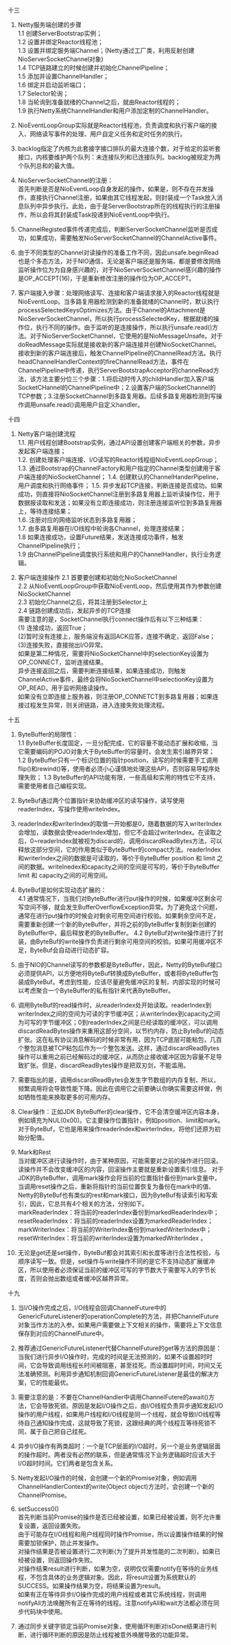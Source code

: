 十三  
1. Netty服务端创建的步骤  
1.1 创建ServerBootstrap实例；  
1.2 设置并绑定Reactor线程池；  
1.3 设置并绑定服务端Channel；(Netty通过工厂类，利用反射创建NioServerSocketChannel对象)  
1.4 TCP链路建立的时候创建并初始化ChannelPipeline；  
1.5 添加并设置ChannelHandler；  
1.6 绑定并启动监听端口；  
1.7 Selector轮询；  
1.8 当轮询到准备就绪的Channel之后，就由Reactor线程的；  
1.9 执行Netty系统ChannelHandler和用户添加定制的ChannelHandler。

2. NioEventLoopGroup实际就是Reactor线程池，负责调度和执行客户端的接入、网络读写事件的处理、用户自定义任务和定时任务的执行。

3. backlog指定了内核为此套接字接口排队的最大连接个数，对于给定的监听套接口，内核要维护两个队列：未连接队列和已连接队列。backlog被规定为两个队列总和的最大值。

4. NioServerSocketChannel的注册：  
 首先判断是否是NioEventLoop自身发起的操作，如果是，则不存在并发操作，直接执行Channel注册，如果由其它线程发起，则封装成一个Task放入消息队列中异步执行。此处，由于是ServerBootstrap所在的线程执行的注册操作，所以会将其封装成Task投递到NioEventLoop中执行。  
 
5. ChannelRegisted事件传递完成后，判断ServerSocketChannel监听是否成功，如果成功，需要触发NioServerSocketChannel的ChannelActive事件。

6. 由于不同类型的Channel对读操作的准备工作不同，因此unsafe.beginRead也是个多态方法，对于NIO通信，无论是客户端还是服务端，都是要修改网络监听操作位为为自身感兴趣的，对于NioServerSocketChannel感兴趣的操作是OP_ACCEPT(16)，于是重新修改注册的操作位为OP_ACCEPT。

7. 客户端接入步骤：处理网络读写、连接和客户端请求接入的Reactor线程就是NioEventLoop。当多路复用器检测到新的准备就绪的Channel时，默认执行processSelectedKeysOptimizes方法。由于Channel的Attachment是NioServerSocketChannel，所以执行processSelectedKey，根据就绪的操作位，执行不同的操作。由于监听的是连接操作，所以执行unsafe.read()方法。对于NioServerSocketChannel，它使用的是NioMessageUnsafe。对于doReadMessage实际就是接收新的客户端连接并创建NioSocketChannel。接收到新的客户端连接后，触发ChannelPipeline的ChannelRead方法。执行headChannelHandlerContext的fireChannelRead方法，事件在ChannelPipeline中传递，执行ServerBootstrapAcceptor的channeRead方法，该方法主要分位三个步骤：1.将启动时传入的childHandler加入客户端SocketCHannel的ChannelPipeline中；2.设置客户端的SocketChannel的TCP参数；3.注册SocketChannel到多路复用器。后续多路复用器检测到写操作调用unsafe.read()调用用户自定义handler。


十四
1. Netty客户端创建流程  
1.1. 用户线程创建Bootstrap实例，通过API设置创建客户端相关的参数，异步发起客户端连接；  
1.2. 创建处理客户端连接、I/O读写的Reactor线程组NioEventLoopGroup；
1.3. 通过Bootstrap的ChannelFactory和用户指定的Channel类型创建用于客户端连接的NioSocketChannel；
1.4. 创建默认的ChannelHanderPipeline，用户调度和执行网络事件；
1.5. 异步发起TCP连接，判断连接是否成功。如果成功，则直接将NioSocketChannel注册到多路复用器上监听读操作位，用于数据报读取和发送；如果没有立即连接成功，则注册连接监听位到多路复用器上，等待连接结果；  
1.6. 注册对应的网络监听状态到多路复用器；  
1.7. 由多路复用器在I/O线程中轮询各Channel，处理连接结果；  
1.8 如果连接成功，设置Future结果，发送连接成功事件，触发ChannelPipeline执行；  
1.9 由ChannelPipeline调度执行系统和用户的ChannelHandler，执行业务逻辑。

2. 客户端连接操作
2.1 首要要创建和初始化NioSocketChannel  
2.2 从NioEventLoopGroup中获取NioEventLoop，然后使用其作为参数创建NioSocketChannel  
2.3 初始化Channel之后，将其注册到Selector上  
2.4 链路创建成功后，发起异步的TCP连接  
需要注意的是，SocketChannel执行connect操作后有以下三种结果：  
(1) 连接成功，返回True；  
(2)暂时没有连接上，服务端没有返回ACK应答，连接不确定，返回False；  
(3)连接失败，直接抛出I/O异常。  
如果是第二种情况，需要将NioSocketChannel中的selectionKey设置为OP_CONNECT，监听连接结果。  
异步连接返回之后，需要判断连接结果，如果连接成功，则触发ChannelActive事件，最终会将NioSocketChannel中selectionKey设置为OP_READ，用于监听网络读操作。  
如果没有立即连接上服务器，则注册OP_CONNETCT到多路复用器；如果连接过程发生异常，则关闭链路，进入连接失败处理流程。


十五  
1. ByteBuffer的局限性：  
1.1 ByteBuffer长度固定，一旦分配完成，它的容量不能动态扩展和收缩，当它需要编码的POJO对象大于ByteBuffer的容量时，会发生索引越界异常；  
1.2 ByteBuffer只有一个标识位置的指针position，读写的时候需要手工调用flip()和rewind()等，使用者必须小心谨慎地处理这些API，否则容易导程序处理失败；
1.3 ByteBuffer的API功能有限，一些高级和实用的特性它不支持，需要使用者自己编程实现。

2. ByteBuf通过两个位置指针来协助缓冲区的读写操作，读写使用readerIndex，写操作使用writeIndex。

3. readerIndex和writerIndex的取值一开始都是0，随着数据的写入writerIndex会增加，读数据会使readerIndex增加，但它不会超过writerIndex。在读取之后，0~readerIndex就被视为discard的，调用discardReadBytes方法，可以释放这部分空间，它的作用类似于ByteBuffer的compact方法。readerIndex和writerIndex之间的数据是可读取的，等价于ByteBuffer position 和 limit 之间的数据。writeInedex和capacity之间的空间是可写的，等价于ByteBuffer limit 和 capacity之间的可用空间。

4. ByteBuf是如何实现动态扩展的：  
4.1 通常情况下，当我们对ByteBuffer进行put操作的时候，如果缓冲区剩余可写空间不够，就会发生BufferOverflowException异常。为了避免这个问题，通常在进行put操作的时候会对剩余可用空间进行校验。如果剩余空间不足，需要重新创建一个新的ByteBuffer，并将之前的ByteBuffer复制到新创建的ByteBuffer中，最后释放老的ByteBuffer。
4.2 ByteBuf对write操作进行了封装，由ByteBuf的write操作负责进行剩余可用空间的校验。如果可用缓冲区不足，ByteBuf会自动进行动态扩容。

5. 由于NIO的Channel读写的参数都是ByteBuffer，因此，Netty的ByteBuf接口必须提供API，以方便地将ByteBuf转换成ByteBuffer，或者将ByteBuffer包装成ByteBuf。考虑到性能，应该尽量避免缓冲区的复制，内部实现的时候可以考虑聚合一个ByteBuffer的私有指针来代表ByteBuffer。

6. 调用ByteBuf的read操作时，从readerIndex处开始读取。readerIndex到writerIndex之间的空间为可读的字节缓冲区；从writerIndex到capacity之间为可写的字节缓冲区；0到readerIndex之间是已经读取的缓冲区，可以调用discardReadBytes操作来重用这部分空间，以节约内存，防止ByteBuf的动态扩张。这在私有协议消息解码的时候非常有用，因为TCP底层可能粘包，几百个整包消息被TCP粘包后作为一个整包发送。这样，通过discardReadBytes操作可以重用之前已经解码过的缓冲区，从而防止接收缓冲区因为容量不足导致扩张。但是，discardReadBytes操作是把双刃剑，不能滥用。

7. 需要指出的是，调用discardReadBytes会发生字节数组的内存复制，所以，频繁调用将会导致性能下降。因此在调用它之前要确认你确实需要这样做，例如牺牲性能来换取更多的可用内存。

8. Clear操作：正如JDK ByteBuffer的clear操作，它不会清空缓冲区内容本身，例如填充为NUL(0x00)。它主要操作位置指针，例如position、limit和mark。对于ByteBuf，它也是用来操作readerIndex和wirterIndex，将他们还原为初始分配值。

9. Mark和Rest   
当对缓冲区进行读操作时，由于某种原因，可能需要对之前的操作进行回滚。读操作并不会改变缓冲区的内容，回滚操作主要就是重新设置索引信息。
对于JDK的ByteBuffer，调用mark操作会将当前的位置指针备份到mark变量中，当调用reset操作之后，重新将指针的当前位置恢复为备份在mark中的值、
Netty的ByteBuf也有类似的rest和mark接口，因为ByteBuf有读索引和写索引，因此，它总共有4个相关的方法，分别如下。  
markReaderIndex：将当前的readerIndex备份到markedReaderIndex中；  
resetReaderIndex：将当前的readerIndex设置为markedReaderIndex；  
markWriterIndex：将当前的WriterIndex备份到markedWriterIndex中；  
resetWriterIndex：将当前的writerIndex设置为markedWriterIndex 。 

10. 无论是get还是set操作，ByteBuf都会对其索引和长度等进行合法性校验，与顺序读写一致。但是，set操作与write操作不同的是它不支持动态扩展缓冲区，所以使用者必须保证当前的缓冲区可写的字节数大于需要写入的字节长度，否则会抛出数组或者缓冲区越界异常。

十九
1. 当I/O操作完成之后，I/O线程会回调ChannelFuture中的GenericFutureListener的operationComplete的方法，并把ChannelFuture对象当作方法的入参。如果用户需要做上下文相关的操作，需要将上下文信息保存到对应的ChannelFuture中。

2. 推荐通过GenericFutureListener代替ChannelFuture的get等方法的原因是：当我们进行异步I/O操作时，完成的时间是无法预测的，如果不设置超时时间，它会导致调用线程长时间被阻塞，甚至挂死。而设置超时时间，时间又无法准确预测。利用异步通知机制回调GenericFutureListener是最佳的解决方案，它的性能最优。

3. 需要注意的是：不要在ChannelHandler中调用ChannelFutere的await()方法，它会导致死锁。原因是发起I/O操作之后，由I/O线程负责异步通知发起I/O操作的用户线程，如果用户线程和I/O线程是同一个线程，就会导致I/O线程等待自己通知操作完成，这就导致了死锁，这跟经典的两个线程互等待死锁不同，属于自己把自己挂死。

4. 异步I/O操作有两类超时：一个是TCP层面的I/O超时，另一个是业务逻辑层面的操作超时。两者没有必然的联系，但是通常情况下业务逻辑超时应该大于I/O超时时间。它们两者是包含关系。

5. Netty发起I/O操作的时候，会创建一个新的Promise对象，例如调用ChannelHandlerContext的write(Object object)方法时，会创建一个新的ChannelPromise。

6. setSuccess0()  
首先判断当前Promise的操作是否已经被设置，如果已经被设置，则不允许重复设置，返回设置失败。  
由于可能存在I/O线程和用户线程同时操作Promise，所以设置操作结果的时候需要加锁保护，防止并发操作。  
对操作结果是否被设置进行二次判断(为了提升并发性能的二次判断)，如果已经被设置，则返回操作失败。  
对操作结果result进行判断，如果为空，说明仅仅需要notify在等待的业务线程，不包含具体的业务逻辑对象。因此，将result设置为系统默认的SUCCESS。如果操作结果为空，将结果设置为result。  
如果有正在等待异步I/O操作完成的用户线程或者其它系统线程，则调用notifyAll方法唤醒所有正在等待的线程。注意notifyAll和wait方法都必须在同步代码块中使用。

7. 通过同步关键字锁定当前Promise对象，使用循环判断对isDone结果进行判断，进行循环判断的原因是防止线程被意外唤醒导致的功能异常。